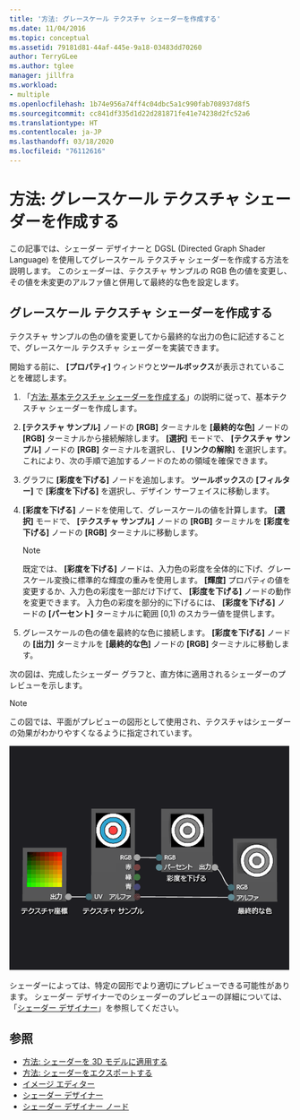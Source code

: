 ```yaml
---
title: '方法: グレースケール テクスチャ シェーダーを作成する'
ms.date: 11/04/2016
ms.topic: conceptual
ms.assetid: 79181d81-44af-445e-9a18-03483dd70260
author: TerryGLee
ms.author: tglee
manager: jillfra
ms.workload:
- multiple
ms.openlocfilehash: 1b74e956a74ff4c04dbc5a1c990fab708937d8f5
ms.sourcegitcommit: cc841df335d1d22d281871fe41e74238d2fc52a6
ms.translationtype: HT
ms.contentlocale: ja-JP
ms.lasthandoff: 03/18/2020
ms.locfileid: "76112616"
---
```

# <a name="how-to-create-a-grayscale-texture-shader"></a>方法: グレースケール テクスチャ シェーダーを作成する

この記事では、シェーダー デザイナーと DGSL (Directed Graph Shader Language) を使用してグレースケール テクスチャ シェーダーを作成する方法を説明します。 このシェーダーは、テクスチャ サンプルの RGB 色の値を変更し、その値を未変更のアルファ値と併用して最終的な色を設定します。

## <a name="create-a-grayscale-texture-shader"></a>グレースケール テクスチャ シェーダーを作成する

テクスチャ サンプルの色の値を変更してから最終的な出力の色に記述することで、グレースケール テクスチャ シェーダーを実装できます。

開始する前に、 **[プロパティ]** ウィンドウと**ツールボックス**が表示されていることを確認します。

1. 「[方法: 基本テクスチャ シェーダーを作成する](../designers/how-to-create-a-basic-texture-shader.md)」の説明に従って、基本テクスチャ シェーダーを作成します。

2. **[テクスチャ サンプル]** ノードの **[RGB]** ターミナルを **[最終的な色]** ノードの **[RGB]** ターミナルから接続解除します。 **[選択]** モードで、 **[テクスチャ サンプル]** ノードの **[RGB]** ターミナルを選択し、 **[リンクの解除]** を選択します。 これにより、次の手順で追加するノードのための領域を確保できます。

3. グラフに **[彩度を下げる]** ノードを追加します。 **ツールボックス**の **[フィルター]** で **[彩度を下げる]** を選択し、デザイン サーフェイスに移動します。

4. **[彩度を下げる]** ノードを使用して、グレースケールの値を計算します。 **[選択]** モードで、 **[テクスチャ サンプル]** ノードの **[RGB]** ターミナルを **[彩度を下げる]** ノードの **[RGB]** ターミナルに移動します。

    > [!NOTE]
    > 既定では、 **[彩度を下げる]** ノードは、入力色の彩度を全体的に下げ、グレースケール変換に標準的な輝度の重みを使用します。 **[輝度]** プロパティの値を変更するか、入力色の彩度を一部だけ下げて、 **[彩度を下げる]** ノードの動作を変更できます。 入力色の彩度を部分的に下げるには、 **[彩度を下げる]** ノードの **[パーセント]** ターミナルに範囲 [0,1) のスカラー値を提供します。

5. グレースケールの色の値を最終的な色に接続します。 **[彩度を下げる]** ノードの **[出力]** ターミナルを **[最終的な色]** ノードの **[RGB]** ターミナルに移動します。

次の図は、完成したシェーダー グラフと、直方体に適用されるシェーダーのプレビューを示します。

> [!NOTE]
> この図では、平面がプレビューの図形として使用され、テクスチャはシェーダーの効果がわかりやすくなるように指定されています。

![シェーダー グラフとその効果のプレビュー](../designers/media/digit-grayscale-effect.png)

シェーダーによっては、特定の図形でより適切にプレビューできる可能性があります。 シェーダー デザイナーでのシェーダーのプレビューの詳細については、「[シェーダー デザイナー](../designers/shader-designer.md)」を参照してください。

## <a name="see-also"></a>参照

- [方法: シェーダーを 3D モデルに適用する](../designers/how-to-apply-a-shader-to-a-3-d-model.md)
- [方法: シェーダーをエクスポートする](../designers/how-to-export-a-shader.md)
- [イメージ エディター](../designers/image-editor.md)
- [シェーダー デザイナー](../designers/shader-designer.md)
- [シェーダー デザイナー ノード](../designers/shader-designer-nodes.md)
